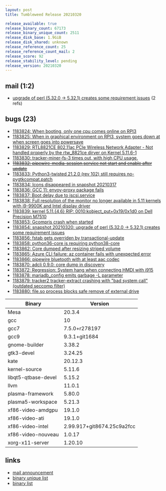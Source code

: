```yaml
---
layout: post
title: Tumbleweed Release 20210320

release_available: true
release_binary_count: 67173
release_binary_unique_count: 2511
release_disk_base: 1.9GiB
release_disk_shared: unknown
release_reference_count: 25
release_reference_count_mail: 2
release_score: 92
release_stability_level: pending
release_version: 20210320
---
```


## mail (1:2)

- [upgrade of perl (5.32.0 -> 5.32.1) creates some requirement issues](https://github.com/boombatower/tumbleweed-review/issues/10) (2 refs)

## bugs (23)

<!--more-->

- [1183824: When booting, only one cpu comes online on RPI3](https://bugzilla.opensuse.org/show_bug.cgi?id=1183824)
- [1183825: When in graphical environment on RPI3, system goes down at when screen goes into powersave](https://bugzilla.opensuse.org/show_bug.cgi?id=1183825)
- [1183829: RTL8821CE 802.11ac PCIe Wireless Network Adapter - Not handled properly by the rtw_8821ce dirver on Kernel 5.11.6-1](https://bugzilla.opensuse.org/show_bug.cgi?id=1183829)
- [1183830: tracker-miner-fs-3 times out, with high CPU usage.](https://bugzilla.opensuse.org/show_bug.cgi?id=1183830)
- ~~[1183832: pipewire-media-session,service not start and enable after update](https://bugzilla.opensuse.org/show_bug.cgi?id=1183832)~~
- [1183833: Python3-twisted 21.2.0 (rev 102) still requires no-pygtkcompat.patch](https://bugzilla.opensuse.org/show_bug.cgi?id=1183833)
- [1183834: Icons disappeared in snapshot 20210317](https://bugzilla.opensuse.org/show_bug.cgi?id=1183834)
- [1183836: GCC 11: envoy-proxy package fails](https://bugzilla.opensuse.org/show_bug.cgi?id=1183836)
- [1183837: Boot delay due to iscsi.service](https://bugzilla.opensuse.org/show_bug.cgi?id=1183837)
- [1183838: Full resolution of the monitor no longer available in 5.11 kernels with i9-9900K and Intel display driver](https://bugzilla.opensuse.org/show_bug.cgi?id=1183838)
- [1183839: kernel 5.11.{4,6} RIP: 0010:kobject_put+0x19/0x1d0 on Dell Precision M7510](https://bugzilla.opensuse.org/show_bug.cgi?id=1183839)
- [1183853: Gcompris crash when started](https://bugzilla.opensuse.org/show_bug.cgi?id=1183853)
- [1183854: snapshot 20210320: upgrade of perl (5.32.0 -> 5.32.1) creates some requirement issues](https://bugzilla.opensuse.org/show_bug.cgi?id=1183854)
- [1183856: fstab gets overriden by transactional-update](https://bugzilla.opensuse.org/show_bug.cgi?id=1183856)
- [1183858: python36-core is requiring python38-core](https://bugzilla.opensuse.org/show_bug.cgi?id=1183858)
- [1183862: Core dumped after resizing striped volume](https://bugzilla.opensuse.org/show_bug.cgi?id=1183862)
- [1183865: Azure CLI failure: az container fails with unexpected error](https://bugzilla.opensuse.org/show_bug.cgi?id=1183865)
- [1183866: pipewire bluetooth with at least aac codec](https://bugzilla.opensuse.org/show_bug.cgi?id=1183866)
- [1183870: adcli 0.9.0: core dump in discovery](https://bugzilla.opensuse.org/show_bug.cgi?id=1183870)
- [1183872: Regression: System hang when connecting HMDI with i915](https://bugzilla.opensuse.org/show_bug.cgi?id=1183872)
- [1183878: mariadb_config emits garbage -L parameter](https://bugzilla.opensuse.org/show_bug.cgi?id=1183878)
- [1183879: tracker2 tracker-extract crashing with "bad system call" (outdated seccomp filter)](https://bugzilla.opensuse.org/show_bug.cgi?id=1183879)
- [1183880: file.so process blocks safe remove of external drive](https://bugzilla.opensuse.org/show_bug.cgi?id=1183880)

Binary | Version
--- | ---
Mesa | 20.3.4
gcc | 10
gcc7 | 7.5.0+r278197
gcc9 | 9.3.1+git1684
gnome-builder | 3.38.2
gtk3-devel | 3.24.25
kate | 20.12.3
kernel-source | 5.11.6
libqt5-qtbase-devel | 5.15.2
llvm | 11.0.1
plasma-framework | 5.80.0
plasma5-workspace | 5.21.3
xf86-video-amdgpu | 19.1.0
xf86-video-ati | 19.1.0
xf86-video-intel | 2.99.917+git8674.25c9a2fcc
xf86-video-nouveau | 1.0.17
xorg-x11-server | 1.20.10

## links

- [mail announcement](https://github.com/boombatower/tumbleweed-review/issues/10)
- [binary unique list](http://download.opensuse.org/history/20210320/rpm.unique.list)
- [binary list](http://download.opensuse.org/history/20210320/rpm.list)
